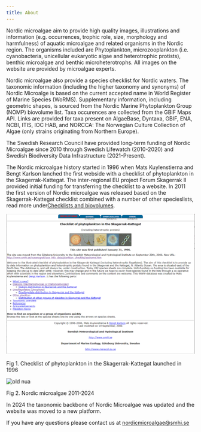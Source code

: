 ```yaml
---
title: About
---
```


Nordic microalgae aim to provide high quality images, illustrations and information (e.g. occurrences, trophic role, size, morphology and harmfulness) of aquatic microalgae and related organisms in the Nordic region. The organisms included are Phytoplankton, microzooplankton (i.e. cyanobacteria, unicellular eukaryotic algae and heterotrophic protists), benthic microalgae and benthic microheterotrophs. All images on the website are provided by microalgae experts.

Nordic microalgae also provide a species checklist for Nordic waters. The taxonomic information (including the higher taxonomy and synonyms) of Nordic Microalge is based on the current accepted name in World Register of Marine Species (WoRMS). Supplementary information, including geometric shapes, is sourced from the Nordic Marine Phytoplankton Group (NOMP) biovolume list. Taxa occurences are collected from the GBIF Maps API. Links are provided for taxa present on AlgaeBase, Dyntaxa, GBIF, ENA, NCBI, ITIS, IOC HAB, and NORCCA: The Norwegian Culture Collection of Algae (only strains originating from Northern Europe).

The Swedish Research Council have provided long-term funding of Nordic Microalgae since 2010 through Swedish Lifewatch (2010-2020) and Swedish Biodiversity Data Infrastructure (2021-Present).

The Nordic microalgae history started in 1996 when Mats Kuylenstierna and Bengt Karlson lanched the first webside with a checklist of phytoplankton in the Skagerrak-Kattegat. The inter-regional EU project Forum Skagerrak II provided initial funding for transferring the checklist to a website. 
In 2011 the first version of Nordic microalgae was released based on the Skagerrak-Kattegat checklist combined with a number of other specieslists, read more under[Checklists and biovolumes](/nordicmicroalgae.org/checklists-and-biovolumes/).

![checklist](/assets/checklist_1996.png)

Fig 1. Checklist of phytoplankton in the Skagerrak-Kattegat launched in 1996

![old nua](/assets/nordic-microalgae_old.png)

Fig 2. Nordic microalgae 2011-2024

In 2024 the taxonomic backbone of Nordic Microalgae was updated and the website was moved to a new platform.

If you have any questions please contact us at [nordicmicroalgae@smhi.se](mailto:nordicmicroalgae@smhi.se)
